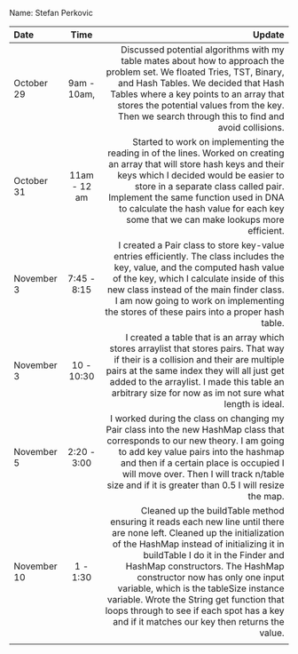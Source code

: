 Name: Stefan Perkovic

| Date        |     Time     |                                                                                                                                                                                                                                                                                                                                                                                                                                                                Update |
|:------------|:------------:|----------------------------------------------------------------------------------------------------------------------------------------------------------------------------------------------------------------------------------------------------------------------------------------------------------------------------------------------------------------------------------------------------------------------------------------------------------------------:|
| October 29  | 9am - 10am,  |                                                                                                                                                         Discussed potential algorithms with my table mates about how to approach the problem set. We floated Tries, TST, Binary, and Hash Tables. We decided that Hash Tables where a key points to an array that stores the potential values from the key. Then we search through this to find and avoid collisions. |
| October 31  | 11am - 12 am |                                                                                                                            Started to work on implementing the reading in of the lines. Worked on creating an array that will store hash keys and their keys which I decided would be easier to store in a separate class called pair. Implement the same function used in DNA to calculate the hash value for each key some that we can make lookups more efficient. |
| November 3  | 7:45 - 8:15  |                                                                                                                                                     I created a Pair class to store key-value entries efficiently. The class includes the key, value, and the computed hash value of the key, which I calculate inside of this new class instead of the main finder class. I am now going to work on implementing the stores of these pairs into a proper hash table. |
| November 3  |  10 - 10:30  |                                                                                                                                                                          I created a table that is an array which stores arraylist that stores pairs. That way if their is a collision and their are multiple pairs at the same index they will all just get added to the arraylist. I made this table an arbitrary size for now as im not sure what length is ideal. |
| November 5  | 2:20 - 3:00  |                                                                                                                                                   I worked during the class on changing my Pair class into the new HashMap class that corresponds to our new theory. I am going to add key value pairs into the hashmap and then if a certain place is occupied I will move over. Then I will track n/table size and if it is greater than 0.5 I will resize the map. |
| November 10 |   1 - 1:30   | Cleaned up the buildTable method ensuring it reads each new line until there are none left. Cleaned up the initialization of the HashMap instead of initializing it in buildTable I do it in the Finder and HashMap constructors. The HashMap constructor now has only one input variable, which is the tableSize instance variable. Wrote the String get function that loops through to see if each spot has a key and if it matches our key then returns the value. |
|             |              |                                                                                                                                                                                                                                                                                                                                                                                                                                                                       |


